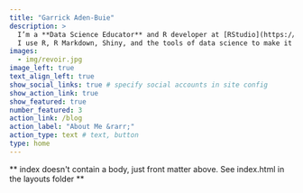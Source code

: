```yaml
---
title: "Garrick Aden-Buie"
description: >
  I’m a **Data Science Educator** and R developer at [RStudio](https://rstudio.com/).
  I use R, R Markdown, Shiny, and the tools of data science to make it easier to teach and learn data science with R.
images:
  - img/revoir.jpg
image_left: true
text_align_left: true
show_social_links: true # specify social accounts in site config
show_action_link: true
show_featured: true
number_featured: 3
action_link: /blog
action_label: "About Me &rarr;"
action_type: text # text, button
type: home
---
```


** index doesn't contain a body, just front matter above.
See index.html in the layouts folder **
